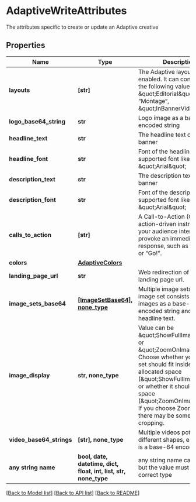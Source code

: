 # AdaptiveWriteAttributes

The attributes specific to create or update an Adaptive creative

## Properties
Name | Type | Description | Notes
------------ | ------------- | ------------- | -------------
**layouts** | **[str]** | The Adaptive layouts that are enabled.  It can contain any of the following values: \&quot;Editorial\&quot;, “Montage“, \&quot;InBannerVideo\&quot;. | 
**logo_base64_string** | **str** | Logo image as a base-64 encoded string | 
**headline_text** | **str** | The headline text of the banner | 
**headline_font** | **str** | Font of the headline  Valid supported font like \&quot;Arial\&quot; | 
**description_text** | **str** | The description text of the banner | 
**description_font** | **str** | Font of the description  Valid supported font like \&quot;Arial\&quot; | 
**calls_to_action** | **[str]** | A Call-to-Action (CTA) is an action-driven instruction to your audience intended to provoke an immediate  response, such as “Buy now” or “Go!”. | 
**colors** | [**AdaptiveColors**](AdaptiveColors.md) |  | 
**landing_page_url** | **str** | Web redirection of the landing page url. | 
**image_sets_base64** | [**[ImageSetBase64], none_type**](ImageSetBase64.md) | Multiple image sets, each image set consists of multiple images as a base-64 encoded string and a headline text. | [optional] 
**image_display** | **str, none_type** | Value can be \&quot;ShowFullImage\&quot; or \&quot;ZoomOnImage\&quot;. Choose whether your image set should fit inside the allocated  space (\&quot;ShowFullImage\&quot;) or whether it should fill that space (\&quot;ZoomOnImage\&quot;). If you choose ZoomOnImage, there may be some  image cropping. | [optional] 
**video_base64_strings** | **[str], none_type** | Multiple videos potentially in different shapes, each video is a base-64 encoded string. | [optional] 
**any string name** | **bool, date, datetime, dict, float, int, list, str, none_type** | any string name can be used but the value must be the correct type | [optional]

[[Back to Model list]](../README.md#documentation-for-models) [[Back to API list]](../README.md#documentation-for-api-endpoints) [[Back to README]](../README.md)


